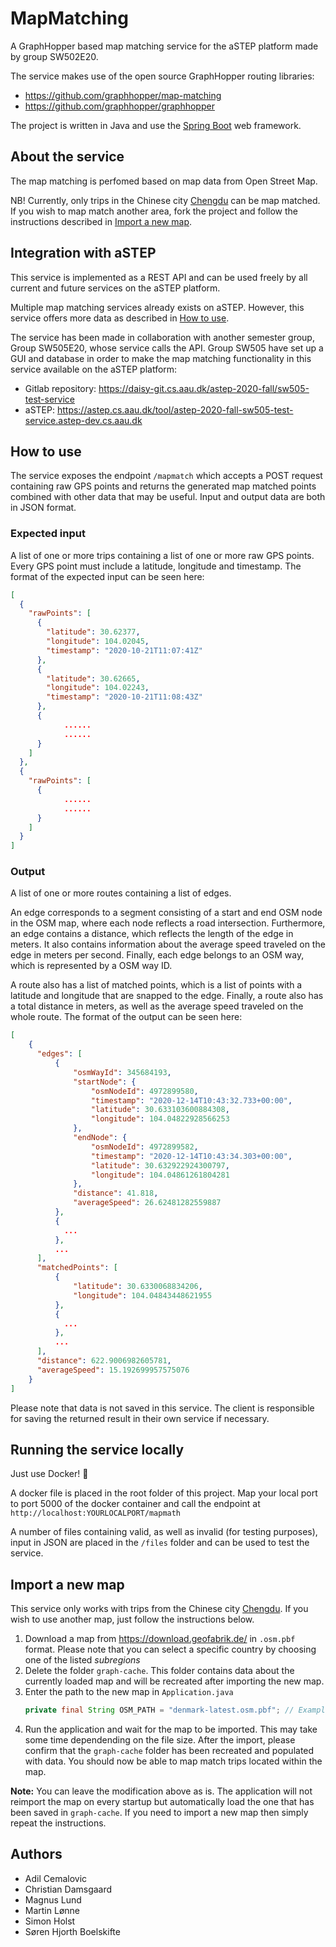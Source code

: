 # MapMatching

A GraphHopper based map matching service for the aSTEP platform made by group SW502E20.

The service makes use of the open source GraphHopper routing libraries:

- https://github.com/graphhopper/map-matching
- https://github.com/graphhopper/graphhopper

The project is written in Java and use the [Spring Boot](https://spring.io/projects/spring-boot) web framework.

## About the service

The map matching is perfomed based on map data from Open Street Map.

NB! Currently, only trips in the Chinese city [Chengdu](https://goo.gl/maps/G99BkaDptNdFfw5H7) can be map matched. If you wish to map match another area, fork the project and follow the instructions described in [Import a new map](#import-a-new-map).

## Integration with aSTEP

This service is implemented as a REST API and can be used freely by all current and future services on the aSTEP platform.

Multiple map matching services already exists on aSTEP. However, this service offers more data as described in [How to use](#how-to-use).

The service has been made in collaboration with another semester group, Group SW505E20, whose service calls the API. Group SW505 have set up a GUI and database in order to make the map matching functionality in this service available on the aSTEP platform:

- Gitlab repository: https://daisy-git.cs.aau.dk/astep-2020-fall/sw505-test-service
- aSTEP: https://astep.cs.aau.dk/tool/astep-2020-fall-sw505-test-service.astep-dev.cs.aau.dk

## How to use

The service exposes the endpoint `/mapmatch` which accepts a POST request containing raw GPS points and returns the generated map matched points combined with other data that may be useful. Input and output data are both in JSON format.

### Expected input

A list of one or more trips containing a list of one or more raw GPS points. Every GPS point must include a latitude, longitude and timestamp. The format of the expected input can be seen here:

```JSON
[
  {
    "rawPoints": [
      {
        "latitude": 30.62377,
        "longitude": 104.02045,
        "timestamp": "2020-10-21T11:07:41Z"
      },
      {
        "latitude": 30.62665,
        "longitude": 104.02243,
        "timestamp": "2020-10-21T11:08:43Z"
      },
      {
            ......
            ......
      }
    ]
  },
  {
    "rawPoints": [
      {
            ......
            ......
      }
    ]
  }
]
```

### Output

A list of one or more routes containing a list of edges.

An edge corresponds to a segment consisting of a start and end OSM node in the OSM map, where each node reflects a road intersection. Furthermore, an edge contains a distance, which reflects the length of the edge in meters. It also contains information about the average speed traveled on the edge in meters per second. Finally, each edge belongs to an OSM way, which is represented by a OSM way ID.

A route also has a list of matched points, which is a list of points with a latitude and longitude that are snapped to the edge. Finally, a route also has a total distance in meters, as well as the average speed traveled on the whole route. The format of the output can be seen here:

```JSON
[
    {
      "edges": [
          {
              "osmWayId": 345684193,
              "startNode": {
                  "osmNodeId": 4972899580,
                  "timestamp": "2020-12-14T10:43:32.733+00:00",
                  "latitude": 30.633103600884308,
                  "longitude": 104.04822928566253
              },
              "endNode": {
                  "osmNodeId": 4972899582,
                  "timestamp": "2020-12-14T10:43:34.303+00:00",
                  "latitude": 30.632922924300797,
                  "longitude": 104.04861261804281
              },
              "distance": 41.818,
              "averageSpeed": 26.62481282559887
          },
          {
            ...
          },
          ...
      ],
      "matchedPoints": [
          {
              "latitude": 30.6330068834206,
              "longitude": 104.04843448621955
          },
          {
            ...
          },
          ...
      ],
      "distance": 622.9006982605781,
      "averageSpeed": 15.192699957575076
    }
]
```

Please note that data is not saved in this service. The client is responsible for saving the returned result in their own service if necessary.

## Running the service locally

Just use Docker! 🐳

A docker file is placed in the root folder of this project. Map your local port to port 5000 of the docker container and call the endpoint at
`http://localhost:YOURLOCALPORT/mapmath`

A number of files containing valid, as well as invalid (for testing purposes), input in JSON are placed in the `/files` folder and can be used to test the service.

## Import a new map

This service only works with trips from the Chinese city [Chengdu](https://goo.gl/maps/G99BkaDptNdFfw5H7). If you wish to use another map, just follow the instructions below.

1. Download a map from https://download.geofabrik.de/ in `.osm.pbf` format. Please note that you can select a specific country by choosing one of the listed _subregions_
2. Delete the folder `graph-cache`. This folder contains data about the currently loaded map and will be recreated after importing the new map.
3. Enter the path to the new map in `Application.java`
   ```Java
   private final String OSM_PATH = "denmark-latest.osm.pbf"; // Example
   ```
4. Run the application and wait for the map to be imported. This may take some time dependending on the file size. After the import, please confirm that the `graph-cache` folder has been recreated and populated with data. You should now be able to map match trips located within the map.

**Note:** You can leave the modification above as is. The application will not reimport the map on every startup but automatically load the one that has been saved in `graph-cache`. If you need to import a new map then simply repeat the instructions.

## Authors

- Adil Cemalovic
- Christian Damsgaard
- Magnus Lund
- Martin Lønne
- Simon Holst
- Søren Hjorth Boelskifte
